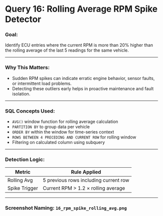 
# Query 16: Rolling Average RPM Spike Detector

### Goal:
Identify ECU entries where the current RPM is more than 20% higher than the rolling average of the last 5 readings for the same vehicle.

---

### Why This Matters:
- Sudden RPM spikes can indicate erratic engine behavior, sensor faults, or intermittent load problems.
- Detecting these outliers early helps in proactive maintenance and fault isolation.

---

### SQL Concepts Used:
- `AVG()` window function for rolling average calculation
- `PARTITION BY` to group data per vehicle
- `ORDER BY` within the window for time-series context
- `ROWS BETWEEN 4 PRECEDING AND CURRENT ROW` for rolling window
- Filtering on calculated column using subquery

---

### Detection Logic:
| Metric        | Rule Applied                                |
|---------------|----------------------------------------------|
| Rolling Avg   | 5 previous rows including current row        |
| Spike Trigger | Current RPM > 1.2 × rolling average          |

---
### Screenshot Naming: `16_rpm_spike_rolling_avg.png`
